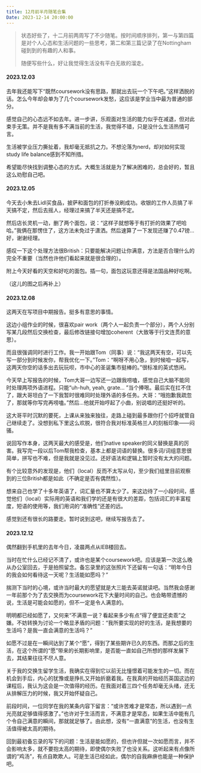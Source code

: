 ```yaml
---
title: 12月前半月随笔合集
Date: 2023-12-14 20:00:00
---
```


> 状态好些了，十二月前两周写了不少随笔。按时间顺序排列，第一与第四篇是对个人心态和生活问题的一些思考，第二和第三篇记录了在Nottingham碰到到的有趣的人和事。
>
> 随便写些什么，好让我觉得生活没有平白无故的溜走。



#### 2023.12.03

去年我还能写下“既然coursework没有思路，那就出去玩一个下午吧。”这样洒脱的话。怎么今年却会单为了几个coursework发愁，这应该是学业当中最为普通的部分。

感觉自己的心态远不如去年。进一步讲，乐观面对生活的能力似乎在减退，但对此束手无策。并不是我有多不满当前的生活，我觉得不错，只是没什么生活热情可言。

生活被学业压力撕扯着，我却毫无抵抗之力。不想沦落为nerd，却对如何实现study life balance感到不知所措。

希望能尽快找到调整心态的方式。大概生活就是为了解决困难的，总会好的，暂且这么劝慰自己吧。



#### 2023.12.05

今天去小朱去Lidl买食品，披萨和面包的打折券没刷成功。收银的工作人员搞了半天搞不定，然后去摇人，经理过来搞了半天还是搞不定。

然后店长灵机一动，删了两个面包，说：“这样子就想等于有打折的效果了吧哈哈。”我俩在那愣住了，这方法未免过于潇洒。然后速算了一下发现还赚了0.47镑...好，谢谢经理。

感叹一下这个处理方法很British：只要能解决问题让你满意，方法是否合理什么的完全不重要（当然也许他们看起来就是很合理的）。

附上今天好看的天空和好吃的面包。插一句，面包这玩意还得是法国品种好吃啊。

（这儿的图之后再补上）



#### 2023.12.08

这两天在写项目中期报告。挺多有意思的事情。

这边小组作业的时候，很喜欢pair work（两个人一起负责一个部分），两个人分别写某几段然后交换检查，最后修改链接句增加coherent（大致等于行文连贯的意思）。

而且很强调同时进行工作。我一开始跟Tom（同事）说：“我这两天有空，可以先写一部分到时候发你，帮我优化一下。”Tom：“啊呀不用心急，到时候咱一起写，这两天你空的话多出去玩玩呗，市中心的圣诞集市挺棒的。”很标准的英式悠闲。

今天早上写报告的时候，Tom大哥一边写还一边跟我唠嗑，感觉自己大脑不能同时处理两项外语进程。只能“uh-huh, yeah, grate... ”当个捧哏。最后实在扛不住了，跟大哥坦白了一下我暂时很难同时处理外语的多任务。大哥：“哦抱歉我疏忽了，那就等你写完再唠嗑。”然后...他就开始哼起了小曲，别说唱的还挺好听的。

这大哥平时沉默的要死，上课从来独来独往，走路上碰到最多跟你打个招呼就管自己继续走了。没想到私下里这么欢脱，很符合我对标准英格兰人的刻板印象——闷骚。

说回写作本身，这两天最大的感受是，他们native speaker的同义替换是真的厉害。我写完一段以后Tom帮我检查，基本上都是词语的替换。很多词/词组意思很简单，拼写也不难，但是我就是没见过。还好语法和逻辑上暂时没有太大的问题。

有个比较意外的发现是，他们（local）反而不太写从句，至少我们组里目前观察到的三位British都是如此（不确定是否有偶然性）。

想来自己也学了十多年英语了，词汇量也不算太少了。来这边待了一小段时间，感觉他们（local）实际用的英语和我们学的还是有很大的差距，包括词汇的丰富程度，短语的使用等，我们用词的“准确性”还差的远。

感觉到还有很长的路要走。暂时说到这吧，继续写报告去了。



#### 2023.12.12

偶然翻到手机里的去年今日，凌晨两点从IEB楼回去。

当时在忙什么已经记不清了，或许也是某个coursework吧。应该是第一次这么晚从办公室回去，于是拍照留念。备忘录里的这张照片下还留有一句话：“明年今日的我会如何看待这一天呢？生活能如愿吗？”

揣测下当时的心境，或许当时最大的愿望就是大三能去英诺就读吧。当然我会感谢一年前那个为了去交换而为coursework花下大量时间的自己。也会略带遗憾的说，生活是可能会如愿的，但不一定是令人满意的。

明明都已经如愿了，又何来“不满意一说？看起来多少有点“得了便宜还卖乖”之嫌。不妨转换为讨论一个略显矛盾的问题：“我所要实现的好的生活，是我想要的生活吗？是我一直会满意的生活吗？”

如愿不过是在一瞬间达到了某个“愿”，得到了某些期许已久的东西。而那之后的生活，在这个所谓的“愿”带来的长期影响里，是否能一直如自己所想的那样发展下去，其结果往往不尽人意。

关于我的交换生留学生活，我确实在得到它以前无比憧憬着可能发生的一切。而在机会到手后，内心的犹豫或是挣扎又开始折磨着我。在我真的开始经历英国这边的课程后，我认为这会是一次值得的经历。在我面对着三四个任务却毫无头绪，还无从排解压力的时候，我又开始怀疑自己。

前段时间，一位同学在我的某条内容下留言：“或许苦难才是常态，所以遇到一点光亮就足够值得感激了。”也许对于生活而言，不满意才是常态，如果生活中能有几个令自己满意的瞬间，那就就足够了。由此想，没有“一直满意”的生活，也没有生活值得被太高的期待。

回到最初备忘录的写下的问题：生活是能如愿的，但也许但就一次如愿而言，并不会影响太多，就不要抱太高的期待，即使偶尔失败了也没关系。这听起来有点像所谓的“鸡汤”，有点自欺欺人。可是生活已经如此，偶尔的自我麻痹也能是一种保护吧。

